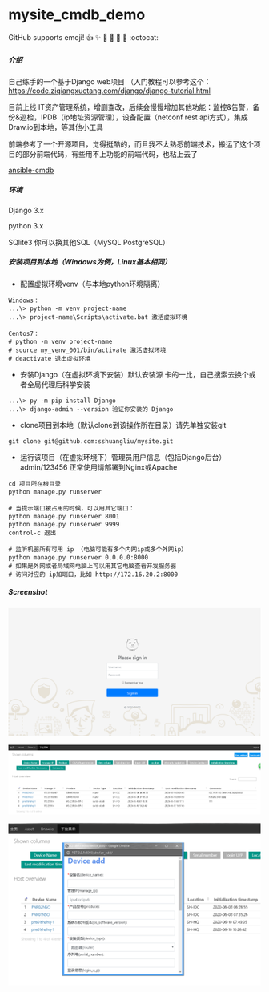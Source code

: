 # mysite_cmdb_demo
GitHub supports emoji!
:+1: :sparkles: :camel: :tada:
:rocket: :metal: :octocat:

##### 介绍
自己练手的一个基于Django web项目 （入门教程可以参考这个：https://code.ziqiangxuetang.com/django/django-tutorial.html

目前上线 IT资产管理系统，增删查改，后续会慢慢增加其他功能：监控&告警，备份&巡检，IPDB（ip地址资源管理），设备配置（netconf rest api方式），集成Draw.io到本地，等其他小工具

前端参考了一个开源项目，觉得挺酷的，而且我不太熟悉前端技术，搬运了这个项目的部分前端代码，有些用不上功能的前端代码，也粘上去了

[ansible-cmdb](https://github.com/fboender/ansible-cmdb)
##### 环境
Django 3.x

python 3.x

SQlite3 你可以换其他SQL（MySQL PostgreSQL）

##### 安装项目到本地（Windows为例，Linux基本相同）
* 配置虚拟环境venv（与本地python环境隔离）
~~~
Windows：
...\> python -m venv project-name
...\> project-name\Scripts\activate.bat 激活虚拟环境

Centos7：
# python -m venv project-name
# source my_venv_001/bin/activate 激活虚拟环境
# deactivate 退出虚拟环境
~~~
* 安装Django（在虚拟环境下安装）默认安装源 卡的一比，自己搜索去换个或者全局代理后科学安装
~~~
...\> py -m pip install Django
...\> django-admin --version 验证你安装的 Django
~~~
* clone项目到本地（默认clone到该操作所在目录）请先单独安装git
~~~
git clone git@github.com:sshuangliu/mysite.git
~~~
* 运行该项目（在虚拟环境下）管理员用户信息（包括Django后台） admin/123456 正常使用请部署到Nginx或Apache
~~~
cd 项目所在根目录
python manage.py runserver
 
# 当提示端口被占用的时候，可以用其它端口：
python manage.py runserver 8001
python manage.py runserver 9999
control-c 退出
 
# 监听机器所有可用 ip （电脑可能有多个内网ip或多个外网ip）
python manage.py runserver 0.0.0.0:8000
# 如果是外网或者局域网电脑上可以用其它电脑查看开发服务器
# 访问对应的 ip加端口，比如 http://172.16.20.2:8000
~~~

##### Screenshot

![image](https://github.com/sshuangliu/mysite/blob/master/readmeImage/login.png)

![image](https://github.com/sshuangliu/mysite/blob/master/readmeImage/asset.png)

![image](https://github.com/sshuangliu/mysite/blob/master/readmeImage/device_add.png)


